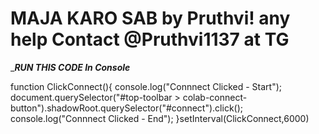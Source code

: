 # MAJA KARO SAB by Pruthvi! any help Contact @Pruthvi1137 at TG


____RUN THIS CODE In Console___

function ClickConnect(){
  console.log("Connnect Clicked - Start"); 
  document.querySelector("#top-toolbar > colab-connect-button").shadowRoot.querySelector("#connect").click();
  console.log("Connnect Clicked - End"); 
}setInterval(ClickConnect,6000)


